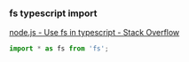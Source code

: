 ###  fs typescript import


[node.js - Use fs in typescript - Stack Overflow](https://stackoverflow.com/questions/43048113/use-fs-in-typescript "node.js - Use fs in typescript - Stack Overflow")


 

```ts
import * as fs from 'fs';

```

